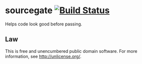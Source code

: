 # sourcegate [![Build Status](https://secure.travis-ci.org/orlin/sourcegate.png)](http://travis-ci.org/orlin/sourcegate)

Helps code look good before passing.


## Law

This is free and unencumbered public domain software. For more information,
see <http://unlicense.org/>.
